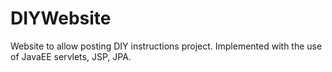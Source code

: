 # DIYWebsite
Website to allow posting DIY instructions project. Implemented with the use of JavaEE servlets, JSP, JPA.
